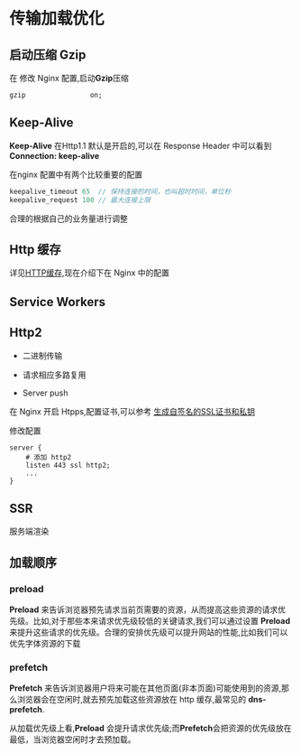 # 传输加载优化

## 启动压缩 Gzip

在 修改 Nginx 配置,启动**Gzip**压缩

```
gzip                on;
```

## Keep-Alive

**Keep-Alive** 在Http1.1 默认是开启的,可以在 Response Header 中可以看到 **Connection: keep-alive**

在nginx 配置中有两个比较重要的配置


```js
keepalive_timeout 65  // 保持连接的时间，也叫超时时间，单位秒
keepalive_request 100 // 最大连接上限 
```

合理的根据自己的业务量进行调整

## Http 缓存
详见[HTTP缓存](/note/http/HTTP缓存.html),现在介绍下在 Nginx 中的配置

## Service Workers


## Http2

- 二进制传输

- 请求相应多路复用

- Server push

在 Nginx 开启 Htpps,配置证书,可以参考 [生成自签名的SSL证书和私钥](https://www.cnblogs.com/007sx/p/12583675.html)

修改配置

```
server {
	# 添加 http2
	listen 443 ssl http2;
	...
}
```

## SSR

服务端渲染

## 加载顺序

### preload

**Preload** 来告诉浏览器预先请求当前页需要的资源，从而提高这些资源的请求优先级。比如,对于那些本来请求优先级较低的关键请求,我们可以通过设置 **Preload** 来提升这些请求的优先级。合理的安排优先级可以提升网站的性能,比如我们可以优先字体资源的下载

### prefetch

**Prefetch** 来告诉浏览器用户将来可能在其他页面(非本页面)可能使用到的资源,那么浏览器会在空闲时,就去预先加载这些资源放在 http 缓存,最常见的 **dns-prefetch**.

从加载优先级上看,**Preload** 会提升请求优先级;而**Prefetch**会把资源的优先级放在最低，当浏览器空闲时才去预加载。
